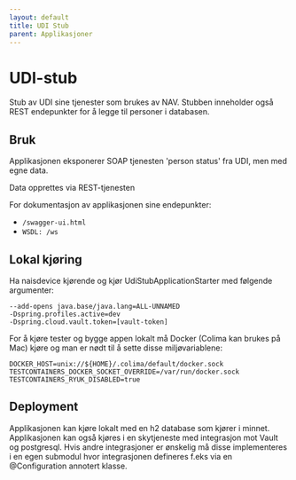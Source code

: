 ```yaml
---
layout: default
title: UDI Stub
parent: Applikasjoner
---
```


# UDI-stub

Stub av UDI sine tjenester som brukes av NAV. Stubben inneholder også REST endepunkter for å legge til personer i
databasen.

## Bruk

Applikasjonen eksponerer SOAP tjenesten 'person status' fra UDI, men med egne data.

Data opprettes via REST-tjenesten

For dokumentasjon av applikasjonen sine endepunkter:

- `/swagger-ui.html`
- `WSDL: /ws`

## Lokal kjøring

Ha naisdevice kjørende og kjør UdiStubApplicationStarter med følgende argumenter:

```
--add-opens java.base/java.lang=ALL-UNNAMED
-Dspring.profiles.active=dev
-Dspring.cloud.vault.token=[vault-token]
```

For å kjøre tester og bygge appen lokalt må Docker (Colima kan brukes på Mac) kjøre og man er nødt til å sette disse
miljøvariablene:

```
DOCKER_HOST=unix://${HOME}/.colima/default/docker.sock
TESTCONTAINERS_DOCKER_SOCKET_OVERRIDE=/var/run/docker.sock
TESTCONTAINERS_RYUK_DISABLED=true
```

## Deployment

Applikasjonen kan kjøre lokalt med en h2 database som kjører i minnet. Applikasjonen kan også kjøres i en skytjeneste
med integrasjon mot Vault og postgresql. Hvis andre integrasjoner er ønskelig må disse implementeres i en egen submodul
hvor integrasjonen defineres f.eks via en @Configuration annotert klasse.
